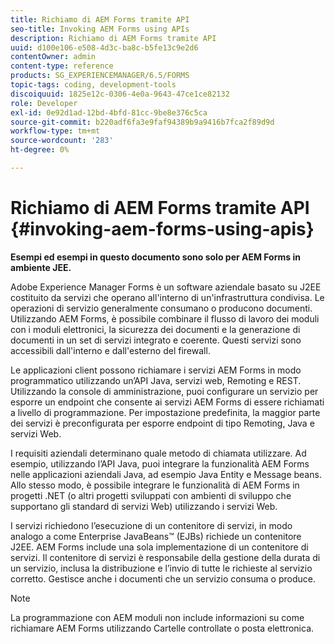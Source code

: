 ```yaml
---
title: Richiamo di AEM Forms tramite API
seo-title: Invoking AEM Forms using APIs
description: Richiamo di AEM Forms tramite API
uuid: d100e106-e508-4d3c-ba8c-b5fe13c9e2d6
contentOwner: admin
content-type: reference
products: SG_EXPERIENCEMANAGER/6.5/FORMS
topic-tags: coding, development-tools
discoiquuid: 1825e12c-0306-4e0a-9643-47ce1ce82132
role: Developer
exl-id: 0e92d1ad-12bd-4bfd-81cc-9be8e376c5ca
source-git-commit: b220adf6fa3e9faf94389b9a9416b7fca2f89d9d
workflow-type: tm+mt
source-wordcount: '283'
ht-degree: 0%

---
```


# Richiamo di AEM Forms tramite API {#invoking-aem-forms-using-apis}

**Esempi ed esempi in questo documento sono solo per AEM Forms in ambiente JEE.**

Adobe Experience Manager Forms è un software aziendale basato su J2EE costituito da servizi che operano all&#39;interno di un&#39;infrastruttura condivisa. Le operazioni di servizio generalmente consumano o producono documenti. Utilizzando AEM Forms, è possibile combinare il flusso di lavoro dei moduli con i moduli elettronici, la sicurezza dei documenti e la generazione di documenti in un set di servizi integrato e coerente. Questi servizi sono accessibili dall&#39;interno e dall&#39;esterno del firewall.

Le applicazioni client possono richiamare i servizi AEM Forms in modo programmatico utilizzando un’API Java, servizi web, Remoting e REST. Utilizzando la console di amministrazione, puoi configurare un servizio per esporre un endpoint che consente ai servizi AEM Forms di essere richiamati a livello di programmazione. Per impostazione predefinita, la maggior parte dei servizi è preconfigurata per esporre endpoint di tipo Remoting, Java e servizi Web.

I requisiti aziendali determinano quale metodo di chiamata utilizzare. Ad esempio, utilizzando l’API Java, puoi integrare la funzionalità AEM Forms nelle applicazioni aziendali Java, ad esempio Java Entity e Message beans. Allo stesso modo, è possibile integrare le funzionalità di AEM Forms in progetti .NET (o altri progetti sviluppati con ambienti di sviluppo che supportano gli standard di servizi Web) utilizzando i servizi Web.

I servizi richiedono l’esecuzione di un contenitore di servizi, in modo analogo a come Enterprise JavaBeans™ (EJBs) richiede un contenitore J2EE. AEM Forms include una sola implementazione di un contenitore di servizi. Il contenitore di servizi è responsabile della gestione della durata di un servizio, inclusa la distribuzione e l’invio di tutte le richieste al servizio corretto. Gestisce anche i documenti che un servizio consuma o produce.

>[!NOTE]
>
>La programmazione con AEM moduli non include informazioni su come richiamare AEM Forms utilizzando Cartelle controllate o posta elettronica.

